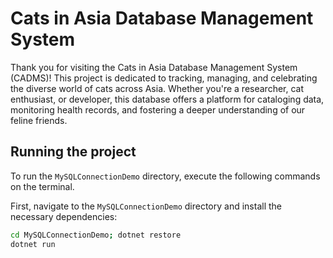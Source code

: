 # Cats in Asia Database Management System
Thank you for visiting the Cats in Asia Database Management System (CADMS)! This project is dedicated to tracking, managing, and celebrating the diverse world of cats across Asia. Whether you're a researcher, cat enthusiast, or developer, this database offers a platform for cataloging data, monitoring health records, and fostering a deeper understanding of our feline friends.

## Running the project

To run the `MySQLConnectionDemo` directory, execute the following commands on the terminal.

First, navigate to the `MySQLConnectionDemo` directory and install the necessary dependencies:

```sh
cd MySQLConnectionDemo; dotnet restore
dotnet run
```
